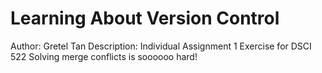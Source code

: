# Learning About Version Control
Author: Gretel Tan
Description: Individual Assignment 1 Exercise for DSCI 522
Solving merge conflicts is soooooo hard!